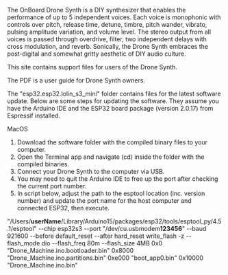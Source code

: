The OnBoard Drone Synth is a DIY synthesizer that enables the performance of up to 5 independent voices. Each voice is monophonic with controls over pitch, release time, detune, timbre, pitch wander, vibrato, pulsing amplitude variation, and volume level. The stereo output from all voices is passed through overdrive, filter, two independent delays with cross modulation, and reverb. Sonically, the Drone Synth embraces the post-digital and somewhat gritty aesthetic of DIY audio culture.

This site contains support files for users of the Drone Synth.

The PDF is a user guide for Drone Synth owners.

The "esp32.esp32.lolin_s3_mini" folder contains files for the latest software update. Below are some steps for updating the software. They assume you have the Arduino IDE and the ESP32 board package (version 2.0.17) from Espressif installed.

MacOS
1. Download the software folder with the compiled binary files to your computer.
2. Open the Terminal app and navigate (cd) inside the folder with the compiled binaries.
3. Connect your Drone Synth to the computer via USB.
4. You may need to quit the Arduino IDE to free up the port after checking the current port number.
5. In script below, adjust the path to the esptool location (inc. version number) and update the port name for the host computer and connected ESP32, then execute.

"/Users/**userName**/Library/Arduino15/packages/esp32/tools/esptool_py/4.5.1/esptool" --chip esp32s3 --port "/dev/cu.usbmodem**123456**" --baud 921600  --before default_reset --after hard_reset write_flash  -z --flash_mode dio --flash_freq 80m --flash_size 4MB 0x0 "Drone_Machine.ino.bootloader.bin" 0x8000 "Drone_Machine.ino.partitions.bin" 0xe000 "boot_app0.bin" 0x10000 "Drone_Machine.ino.bin" 
